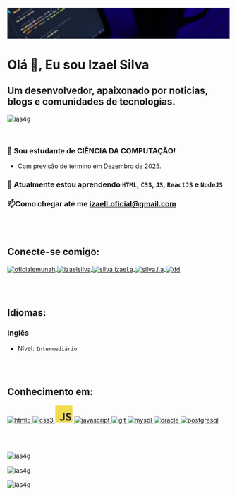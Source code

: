 ![banner](https://github.com/Ias4g/blood-donation/blob/master/img/Novo%20Projeto.jpg?raw=true)

# Olá 👋, Eu sou Izael Silva
## Um desenvolvedor, apaixonado por noticias, blogs e comunidades de tecnologias.

<p
    align="left"
>
    <img
        src="https://komarev.com/ghpvc/?username=ias4g&label=Visualizac%C3%B5es%20do%20perfil&color=0e75b6&style=flat"
        alt="ias4g"
    />
</p>

<br>

### 🔭 Sou estudante de **CIÊNCIA DA COMPUTAÇÃO!**
- Com previsão de término em Dezembro de 2025.

### 🌱 Atualmente estou aprendendo ``HTML``, ``CSS``, ``JS``, ``ReactJS`` e ``NodeJS``
### 📫Como chegar até me <b>izaell.oficial@gmail.com</b>

<br>
<br>

## Conecte-se comigo:
<p align="left">
    <a
        href="https://twitter.com/oficialemunah"
        target="_blank"
    >
        <img
            align="center"
            src="https://cdn2.iconfinder.com/data/icons/social-media-2285/512/1_Twitter3_colored_svg-256.png"
            alt="oficialemunah"
            height="40"
            width="40"
        />
    </a>
    <a
        href="https://linkedin.com/in/izaelsilva"
        target="_blank"
    >
        <img
            align="center"
            src="https://cdn2.iconfinder.com/data/icons/social-media-2285/512/1_Linkedin_unofficial_colored_svg-256.png"
            alt="izaelsilva"
            height="40"
            width="40"
        />
    </a>
    <a
        href="https://fb.com/silva.izael.a"
        target="_blank"
    >
        <img
            align="center"
            src="https://cdn1.iconfinder.com/data/icons/social-media-2285/512/Colored_Facebook3_svg-256.png"
            alt="silva.izael.a"
            height="40"
            width="40"
        />
    </a>
    <a
        href="https://instagram.com/silva.i.a"
        target="_blank"
    >
        <img
            align="center"
            src="https://cdn2.iconfinder.com/data/icons/social-media-applications/64/social_media_applications_3-instagram-256.png"
            alt="silva.i.a"
            height="40"
            width="40"
        />
    </a>
    <a
        href="https://www.youtube.com/channel/UCRFtQJA1HHrcEMyBG_qVRRw"
        target="_blank"
    >
        <img
            align="center"
            src="https://cdn0.iconfinder.com/data/icons/social-flat-rounded-rects/512/youtube_v2-256.png"
            alt="dd"
            height="40"
            width="40"
        />
    </a>
</p>

<br>
<br>

## Idiomas:
### Inglês
- Nível: ``Intermediário``

<br>
<br>

## Conhecimento em:
<p align="left">
 <a
        href="https://www.w3.org/html/"
        target="_blank"
        rel="noreferrer"
    >
        <img
            src="https://cdn2.iconfinder.com/data/icons/social-icon-3/512/social_style_3_html5-256.png"
            alt="html5"
            width="40"
            height="40"
        />
    </a>
    <a
        href="https://www.w3schools.com/css/"
        target="_blank"
        rel="noreferrer"
    >
        <img
            src="https://cdn2.iconfinder.com/data/icons/social-icon-3/512/social_style_3_css3-256.png"
            alt="css3"
            width="40"
            height="40"
        />
    </a>
    <a
        href="https://developer.mozilla.org/en-US/docs/Web/JavaScript"
        target="_blank"
        rel="noreferrer"
    >
        <img
            src="https://raw.githubusercontent.com/devicons/devicon/master/icons/javascript/javascript-original.svg"
            alt="javascript"
            width="40"
            height="40"
        />
    </a>
    <a
        href="https://pt.wikipedia.org/wiki/C_(linguagem_de_programa%C3%A7%C3%A3o)"
        target="_blank"
        rel="noreferrer"
    >
        <img
            src="https://e7.pngegg.com/pngimages/724/306/png-clipart-c-c-thumbnail.png"
            alt="javascript"
            width="40"
            height="40"
        />
    </a>
    <a
        href="https://git-scm.com/"
        target="_blank"
        rel="noreferrer"
    >
        <img
            src="https://cdn-icons-png.flaticon.com/512/2111/2111288.png"
            alt="git"
            width="40"
            height="40"
        />
    </a>
    <a
        href="https://www.mysql.com/"
        target="_blank"
        rel="noreferrer"
    >
        <img
            src="https://cdn4.iconfinder.com/data/icons/flat-pro-database-set-1/32/mysql-badge-256.png"
            alt="mysql"
            width="40"
            height="40"
        />
    </a>
    <a
        href="https://www.oracle.com/"
        target="_blank"
        rel="noreferrer"
    >
        <img
            src="https://cdn-icons-png.flaticon.com/512/5969/5969223.png"
            alt="oracle"
            width="40"
            height="40"
        />
    </a>
    <a
        href="https://www.postgresql.org"
        target="_blank"
        rel="noreferrer"
    >
        <img
            src="https://cdn-icons-png.flaticon.com/512/5968/5968388.png"
            alt="postgresql"
            width="40"
            height="40"
        />
    </a>
</p>

<br>
<br>

<p>
    <img
        align="center"
        src="https://github-readme-stats.vercel.app/api/top-langs?username=ias4g&show_icons=true&theme=dark&locale=pt-br&layout=compact"
        alt="ias4g"
    />
</p>

<p>
    <img
        align="center"
        src="https://github-readme-stats.vercel.app/api?username=ias4g&show_icons=true&theme=dark&locale=pt-br"
        alt="ias4g"
    />
</p>

<p>
    <img
        align="center"
        src="https://github-readme-streak-stats.herokuapp.com/?user=ias4g&theme=dark"
        alt="ias4g"
    />
</p>
